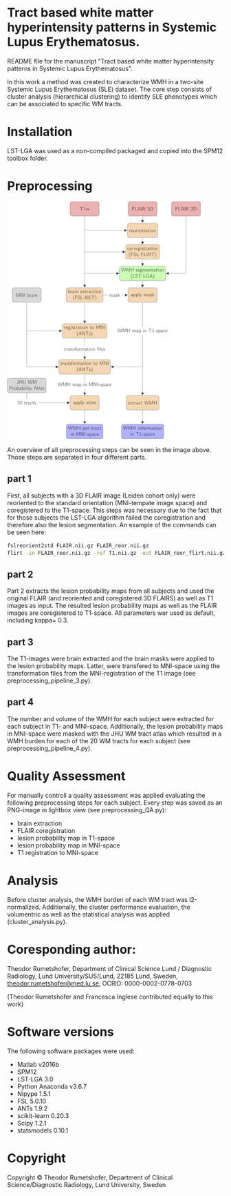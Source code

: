 
# Tract based white matter hyperintensity patterns in Systemic Lupus Erythematosus.

README file for the manuscript "Tract based white matter hyperintensity patterns in Systemic Lupus Erythematosus". 

In this work a method was created to characterize WMH in a two-site Systemic Lupus Erythematosus (SLE) dataset. The core step consists of cluster analysis (hierarchical clustering) to identify SLE phenotypes which can be associated to specific WM tracts. 

# Installation

LST-LGA was used as a non-compiled packaged and copied into the SPM12 toolbox folder.


# Preprocessing
<img src="images/pp_image.png" width="450" height="550" />

An overview of all preprocessing steps can be seen in the image above. Those steps are separated in four different parts. 


## part 1
First, all subjects with a 3D FLAIR image (Leiden cohort only) were reoriented to the standard orientation (MNI-tempate image space) and coregistered to the T1-space. This steps was necessary due to the fact that for those subjects the LST-LGA algorithm failed the coregistration and therefore also the lesion segmentation. An example of the commands can be seen here:
```bash
fslreorient2std FLAIR.nii.gz FLAIR_reor.nii.gz
flirt -in FLAIR_reor.nii.gz -ref T1.nii.gz -out FLAIR_reor_flirt.nii.gz
```

## part 2
Part 2 extracts the lesion probability maps from all subjects and used the original FLAIR (and reoriented and coregistered 3D FLAIRS) as well as T1 images as input. The resulted lesion probability maps as well as the FLAIR images are coregistered to T1-space. All parameters wer used as default, including kappa= 0.3.

## part 3
The T1-images were brain extracted and the brain masks were applied to the lesion probability maps. Latter, were transfered to MNI-space using the transformation files from the MNI-registration of the T1 image (see preprocessing_pipeline_3.py).

## part 4
The number and volume of the WMH for each subject were extracted for each subject in T1- and MNI-space. Additionally, the lesion probability maps in MNI-space were masked with the JHU WM tract atlas which resulted in a WMH burden for each of the 20 WM tracts for each subject (see preprocessing_pipeline_4.py).


# Quality Assessment
For manually controll a quality assessment was applied evaluating the following preprocessing steps for each subject. Every step was saved as an PNG-image in lightbox view (see preprocessing_QA.py):
* brain extraction
* FLAIR coregistration
* lesion probability map in T1-space
* lesion probability map in MNI-space
* T1 registration to MNI-space


# Analysis
Before cluster analysis, the WMH burden of each WM tract was l2-normalized. Additionally, the cluster performance evaluation, the volumentric as well as the statistical analysis was applied (cluster_analysis.py).


# Coresponding author: 
Theodor Rumetshofer, Department of Clinical Science Lund / Diagnostic Radiology, Lund University/SUS/Lund, 22185 Lund, Sweden, theodor.rumetshofer@med.lu.se, OCRID: 0000-0002-0778-0703

(Theodor Rumetshofer and Francesca Inglese contributed equally to this work)


# Software versions
The following software packages were used:
* Matlab v2016b
* SPM12
* LST-LGA 3.0
* Python Anaconda v3.6.7
* Nipype 1.5.1
* FSL 5.0.10
* ANTs 1.9.2
* scikit-learn 0.20.3
* Scipy 1.2.1
* statsmodels 0.10.1


# Copyright
Copyright © Theodor Rumetshofer, Department of Clinical Science/Diagnostic Radiology, Lund University, Sweden 
